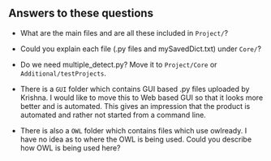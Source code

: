 ## Answers to these questions
- What are the main files and are all these included in `Project/`?
- Could you explain each file (.py files and mySavedDict.txt) under `Core/`?

- Do we need multiple_detect.py? Move it to `Project/Core` or `Additional/testProjects`.

- There is a `GUI` folder which contains GUI based .py files uploaded by Krishna. I would like to move this to Web based GUI so that it looks more better and is automated. This gives an impression that the product is automated and rather not started from a command line.

- There is also a `OWL` folder which contains files which use owlready. I have no idea as to where the OWL is being used. Could you describe how OWL is being used here?
